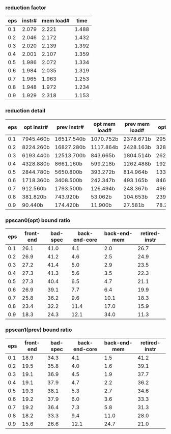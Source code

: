 ### reduction factor

eps | instr# | mem load# | time
--- | --- | --- | ---
0.1 | 2.079 | 2.221 | 1.488
0.2 | 2.046 | 2.172 | 1.432
0.3 | 2.020 | 2.139 | 1.392
0.4 | 2.001 | 2.107 | 1.359
0.5 | 1.986 | 2.072 | 1.334
0.6 | 1.984 | 2.035 | 1.319
0.7 | 1.965 | 1.963 | 1.253
0.8 | 1.948 | 1.972 | 1.234
0.9 | 1.929 | 2.318 | 1.153

### reduction detail

eps | opt instr# | prev instr# | opt mem load# | prev mem load# | opt time | prev time
--- | --- | --- | --- | --- | --- | ---
0.1 | 7945.460b | 16517.540b | 1070.752b | 2378.671b | 2950.595 | 4389.779
0.2 | 8224.260b | 16827.280b | 1117.864b | 2428.163b | 3289.162 | 4710.363
0.3 | 6193.440b | 12513.700b | 843.665b | 1804.514b | 2624.217 | 3654.203
0.4 | 4328.880b | 8661.160b | 599.218b | 1262.488b | 1927.003 | 2619.621
0.5 | 2844.780b | 5650.800b | 393.272b | 814.964b | 1333.587 | 1778.449
0.6 | 1718.360b | 3408.500b | 242.347b | 493.165b | 846.866 | 1116.701
0.7 | 912.560b | 1793.500b | 126.494b | 248.367b | 496.112 | 621.388
0.8 | 381.820b | 743.920b | 53.062b | 104.653b | 239.664 | 295.809
0.9 | 90.440b | 174.420b | 11.900b | 27.581b | 78.223 | 90.211

### ppscan0(opt) bound ratio

eps | front-end | bad-spec | back-end-core | back-end-mem | retired-instr
--- | --- | --- | --- | --- | ---
0.1 | 26.1 | 41.0 | 4.1 | 2.0 | 26.7
0.2 | 26.9 | 41.2 | 4.6 | 2.5 | 24.9
0.3 | 27.2 | 41.4 | 5.0 | 2.9 | 23.5
0.4 | 27.3 | 41.3 | 5.6 | 3.5 | 22.3
0.5 | 27.3 | 40.4 | 6.5 | 4.7 | 21.1
0.6 | 26.9 | 39.1 | 7.7 | 6.4 | 19.9
0.7 | 25.8 | 36.2 | 9.6 | 10.1 | 18.3
0.8 | 23.4 | 32.2 | 11.4 | 17.0 | 15.9
0.9 | 18.3 | 24.3 | 12.1 | 34.0 | 11.3

### ppscan1(prev) bound ratio

eps | front-end | bad-spec | back-end-core | back-end-mem | retired-instr
--- | --- | --- | --- | --- | ---
0.1 | 18.9 | 34.3 | 4.1 | 1.5 | 41.2
0.2 | 19.5 | 35.8 | 4.0 | 1.6 | 39.1
0.3 | 19.1 | 36.9 | 4.5 | 1.9 | 37.7
0.4 | 19.1 | 37.9 | 4.7 | 2.2 | 36.2
0.5 | 19.3 | 38.1 | 5.3 | 2.7 | 34.6
0.6 | 19.2 | 37.9 | 6.0 | 3.6 | 33.3
0.7 | 19.2 | 36.4 | 7.3 | 5.8 | 31.3
0.8 | 18.2 | 33.3 | 9.4 | 11.0 | 28.0
0.9 | 15.6 | 26.6 | 12.1 | 24.7 | 21.0

